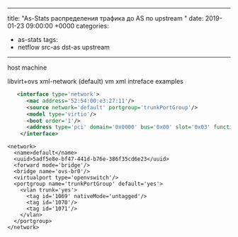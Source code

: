 
---
title: "As-Stats распределения трафика до AS по upstream "
date: 2019-01-23 09:00:00 +0000
categories:
  - as-stats
tags:
  - netflow src-as dst-as upstream
---

host machine

libvirt+ovs
xml-network (default)
vm  xml  intreface examples
```xml
   <interface type='network'>
      <mac address='52:54:00:e3:27:11'/>
      <source network='default' portgroup='trunkPortGroup'/>
      <model type='virtio'/>
      <boot order='1'/>
      <address type='pci' domain='0x0000' bus='0x00' slot='0x03' function='0x0'/>
    </interface>
```

```
<network>
  <name>default</name>
  <uuid>5adf5e8e-bf47-441d-b76e-386f35cd6e23</uuid>
  <forward mode='bridge'/>
  <bridge name='ovs-br0'/>
  <virtualport type='openvswitch'/>
  <portgroup name='trunkPortGroup' default='yes'>
    <vlan trunk='yes'>
      <tag id='1069' nativeMode='untagged'/>
      <tag id='1070'/>
      <tag id='1071'/>
    </vlan>
  </portgroup>
</network>
```
